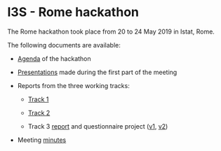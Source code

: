 # I3S - Rome hackathon

The Rome hackathon took place from 20 to 24 May 2019 in Istat, Rome.

The following documents are available:

  * [Agenda](agenda.md) of the hackathon

  * [Presentations](presentations/README.md) made during the first part of the meeting

  * Reports from the three working tracks:

    * [Track 1](track1/slides.html)

    * [Track 2](track1/slides.html)

    * Track 3 [report](track1/slides.html) and questionnaire project ([v1](track3/wp4-questionnaire-1.docx), [v2](track3/wp4-questionnaire-2.docx))

  * Meeting [minutes](minutes.md)